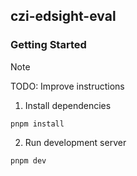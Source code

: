## czi-edsight-eval

### Getting Started

> [!NOTE]
> TODO: Improve instructions

1. Install dependencies
```
pnpm install
```

2. Run development server
```
pnpm dev
```
